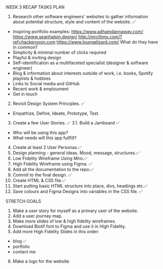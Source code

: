 WEEK 3 RECAP TASKS PLAN
1. Research other software engineers' websites to gather information about potential structure, style and content of the website. ✅
 - Inspiring portfolio examples: 
 https://www.adhamdannaway.com/
 https://www.seanhalpin.design/
 http://mrcthms.com/?ref=hackernoon.com
 https://www.loungelizard.com/
 What do they have in common?
  - Simplicity & minimal number of clicks required
  - Playful & inviting design
  - Self-identification as a multifaceted specialist (designer & software engineer) 
  - Blog & information about interests outside of work, i.e. books, Spotify playlists & hobbies
  - Links to Social media and GitHub
  - Recent work & emploument
  - Get in touch

2. Revisit Design System Principles. ✅ 
- Empathize, Define, Ideate, Prototype, Test.
3. Create a few User Stories. ✅
3.1. Build a Jamboard ✅
 - Who will be using this app?
 - What needs will this app fullfill? 
4. Create at least 2 User Personas.✅
5. Design planning - general ideas. Mood, message, structures.✅
6. Low Fidelity Wireframe Using Miro.✅
7. High Fidelity Wireframe using Figma. ✅
8. Add all the documentation to the repo.✅
9. Commit to the final design. ✅
10. Create HTML & CSS file.✅
11. Start putting basic HTML structure into place, divs, headings etc.✅
12. Save colours and Figma Designs into variables in the CSS file. ✅

STRETCH GOALS
1. Make a user story for myself as a primary user of the website.
2. Add a user journey map.
3. Make more slides of low & high fidelity wireframes.
4. Download Biotif font to Figma and use it in High Fidelity.
5. Add more High Fidelity Slides in this order:
- blog ✅
- portfolio
- contact me
6. Make a logo for the website.
